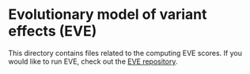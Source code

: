 # Evolutionary model of variant effects (EVE)

This directory contains files related to the computing EVE scores. 
If you would like to run EVE, check out the [EVE repository](https://github.com/OATML/EVE).